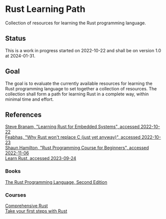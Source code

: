 # Rust Learning Path

Collection of resources for learning the Rust programming language.

## Status

This is a work in progress started on 2022-10-22 and shall be on version 1.0 at 2024-01-31.

## Goal

The goal is to evaluate the currently available resources for learning the Rust programming language to set together a collection of resources. The collection shall form a path for learning Rust in a complete way, within minimal time and effort.

## References

[Steve Branam, "Learning Rust for Embedded Systems", accessed 2022-10-22](https://www.embeddedrelated.com/showarticle/1432.php)  
[Feabhas, "Why Rust won't replace C (just yet anyway)", accessed 2022-10-23](https://youtu.be/ojEXMM_1bVA)  
[Shaun Hamilton, "Rust Programming Course for Beginners", accessed 2022-11-06](https://youtu.be/MsocPEZBd-M)  
[Learn Rust, accessed 2023-09-24](https://www.rust-lang.org/learn)  

### Books

[The Rust Programming Language, Second Edition](https://play.google.com/store/books/details/Steve_Klabnik_The_Rust_Programming_Language_2nd_Ed?id=a8l9EAAAQBAJ)  

### Courses

[Comprehensive Rust](https://google.github.io/comprehensive-rust/)  
[Take your first steps with Rust](https://learn.microsoft.com/en-us/training/paths/rust-first-steps/)  
